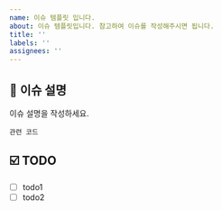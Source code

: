 ```yaml
---
name: 이슈 템플릿 입니다.
about: 이슈 템플릿입니다. 참고하여 이슈를 작성해주시면 됩니다.
title: ''
labels: ''
assignees: ''
---
```


## 📝 이슈 설명

이슈 설명을 작성하세요.

```
관련 코드
```

## ☑️ TODO

- [ ] todo1
- [ ] todo2
